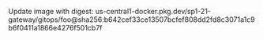 Update image with digest: us-central1-docker.pkg.dev/sp1-21-gateway/gitops/foo@sha256:b642cef33ce13507bcfef808dd2fd8c3071a1c9b6f0411a1866e4276f501cb7f 
